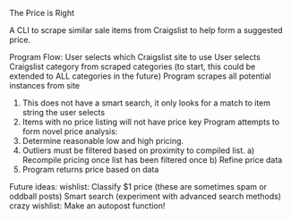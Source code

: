 The Price is Right

A CLI to scrape similar sale items from Craigslist to help form a suggested price.

Program Flow:
User selects which Craigslist site to use
User selects Craigslist category from scraped categories (to start, this could be extended to ALL categories in the future)
Program scrapes all potential instances from site
  1) This does not have a smart search, it only looks for a match to item string the user selects
  2) Items with no price listing will not have price key
Program attempts to form novel price analysis:
  1) Determine reasonable low and high pricing.
  2) Outliers must be filtered based on proximity to compiled list.
    a) Recompile pricing once list has been filtered once
    b) Refine price data 
  3) Program returns price based on data

Future ideas:
    wishlist: Classify $1 price (these are sometimes spam or oddball posts)
              Smart search (experiment with advanced search methods)
    crazy wishlist: Make an autopost function!
